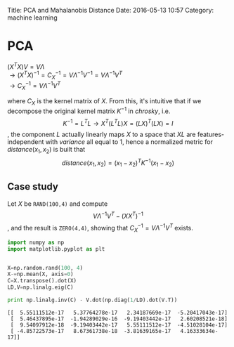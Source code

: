 Title: PCA and Mahalanobis Distance
Date: 2016-05-13 10:57
Category: machine learning

# PCA

 $(X^{T} X)V=V \Lambda$  
 $\to (X^{T} X)^{-1} = C _ {X}^{-1} = V\Lambda^{-1} V^{-1} = V\Lambda^{-1} V^{T}$  
 $\to C _ {X}^{-1} = V\Lambda^{-1} V^{T}$

where $C_X$ is the kernel matrix of $X$. From this, it's intuitive that if we decompose the original kernel matrix $K^{-1}$ in $chrosky$, i.e.
$$K^{-1}=L^{T}L \to X^T(L^T L)X = (LX)^T (LX) = I$$
, the component $L$ actually linearly maps $X$ to a space that $XL$ are features-independent with $variance$ all equal to $1$, hence a normalized metric for $distance(x_1,x_2)$ is built that
$$distance(x_1,x_2)=(x_1-x_2)^T K^{-1} (x_1-x_2)$$

## Case study
Let $X$ be `RAND(100,4)` and compute $$ V\Lambda^{-1} V^{T} -(X X^{T})^{-1} $$, and the result is `ZERO(4,4)`, showing that $C _ {X}^{-1} = V\Lambda^{-1} V^{T}$ exists.


```python
import numpy as np
import matplotlib.pyplot as plt


X=np.random.rand(100, 4)
X-=np.mean(X, axis=0)
C=X.transpose().dot(X)
LD,V=np.linalg.eig(C)

print np.linalg.inv(C) - V.dot(np.diag(1/LD).dot(V.T))
```

    [[  5.55111512e-17   5.37764278e-17   2.34187669e-17  -5.20417043e-17]
     [  5.46437895e-17  -1.94289029e-16  -9.19403442e-17   2.60208521e-18]
     [  9.54097912e-18  -9.19403442e-17   5.55111512e-17  -4.51028104e-17]
     [ -4.85722573e-17   8.67361738e-18  -3.81639165e-17   4.16333634e-17]]
    
